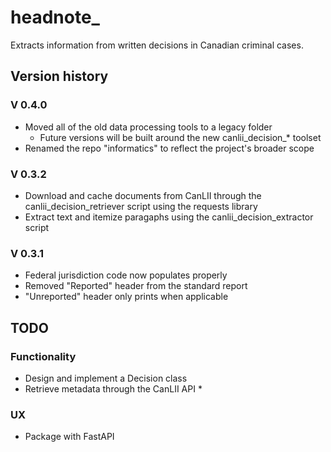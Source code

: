 # headnote_

Extracts information from written decisions in Canadian criminal cases.

## Version history

### V 0.4.0

* Moved all of the old data processing tools to a legacy folder
  * Future versions will be built around the new canlii_decision_* toolset
* Renamed the repo "informatics" to reflect the project's broader scope

### V 0.3.2

* Download and cache documents from CanLII through the
canlii_decision_retriever script using the requests library
* Extract text and itemize paragaphs using the canlii_decision_extractor script

### V 0.3.1

* Federal jurisdiction code now populates properly
* Removed "Reported" header from the standard report
* "Unreported" header only prints when applicable

## TODO

### Functionality

* Design and implement a Decision class
* Retrieve metadata through the CanLII API
  * 

### UX

* Package with FastAPI
